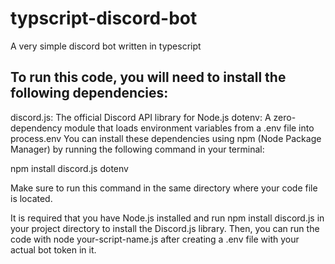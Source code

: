 # typscript-discord-bot
A very simple discord bot written in typescript

## To run this code, you will need to install the following dependencies:

discord.js: The official Discord API library for Node.js
dotenv: A zero-dependency module that loads environment variables from a .env file into process.env
You can install these dependencies using npm (Node Package Manager) by running the following command in your terminal:

npm install discord.js dotenv

Make sure to run this command in the same directory where your code file is located.


It is required that you have Node.js installed and run npm install discord.js in your project directory to install the Discord.js library. Then, you can run the code with node your-script-name.js after creating a .env file with your actual bot token in it.
